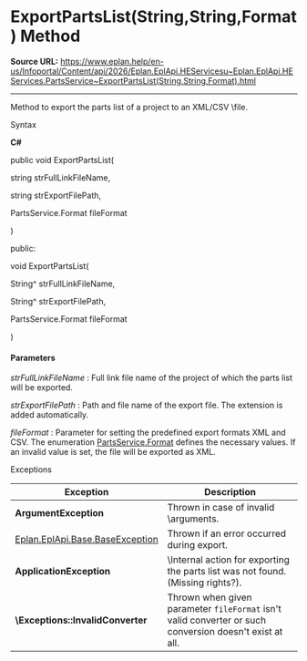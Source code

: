 # ExportPartsList(String,String,Format) Method

**Source URL:** https://www.eplan.help/en-us/Infoportal/Content/api/2026/Eplan.EplApi.HEServicesu~Eplan.EplApi.HEServices.PartsService~ExportPartsList(String,String,Format).html

---

Method to export the parts list of a project to an XML/CSV \file.

Syntax

**C#**



public void ExportPartsList( 

   string strFullLinkFileName,

   string strExportFilePath,

   PartsService.Format fileFormat

)

public:

void ExportPartsList( 

   String^ strFullLinkFileName,

   String^ strExportFilePath,

   PartsService.Format fileFormat

)


#### Parameters

*strFullLinkFileName*
:   Full link file name of the project of which the parts list will be exported.

*strExportFilePath*
:   Path and file name of the export file. The extension is added automatically.

*fileFormat*
:   Parameter for setting the predefined export formats XML and CSV. The enumeration [PartsService.Format](Eplan.EplApi.HEServicesu~Eplan.EplApi.HEServices.PartsService+Format.html) defines the necessary values. If an invalid value is set, the file will be exported as XML.

Exceptions

| Exception | Description |
| --- | --- |
| **ArgumentException** | Thrown in case of invalid \arguments. |
| [Eplan.EplApi.Base.BaseException](Eplan.EplApi.Baseu~Eplan.EplApi.Base.BaseException.html) | Thrown if an error occurred during export. |
| **ApplicationException** | \Internal action for exporting the parts list was not found. (Missing rights?). |
| **\Exceptions\:\:InvalidConverter** | Thrown when given parameter `fileFormat` isn't valid converter or such conversion doesn't exist at all. |
